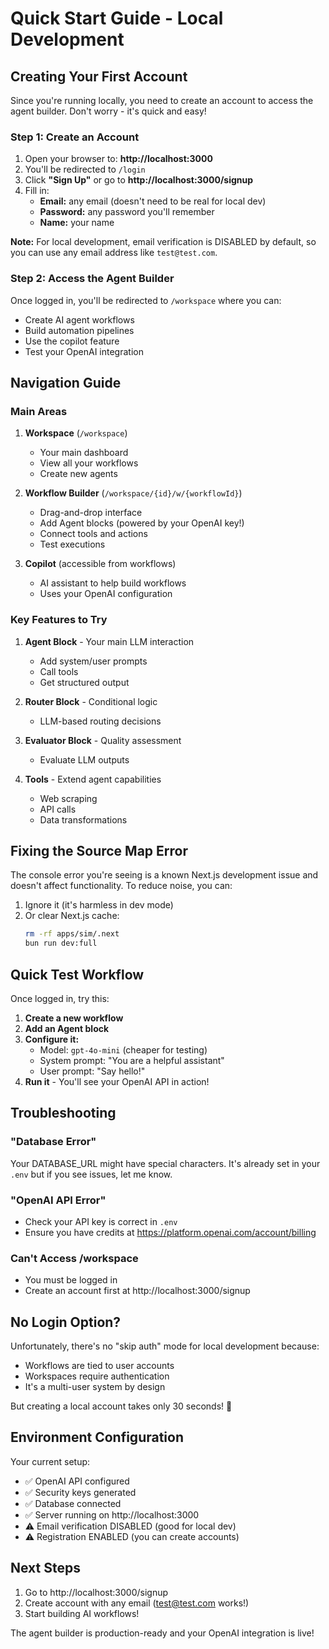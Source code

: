 # Quick Start Guide - Local Development

## Creating Your First Account

Since you're running locally, you need to create an account to access the agent builder. Don't worry - it's quick and easy!

### Step 1: Create an Account

1. Open your browser to: **http://localhost:3000**
2. You'll be redirected to `/login`
3. Click **"Sign Up"** or go to **http://localhost:3000/signup**
4. Fill in:
   - **Email:** any email (doesn't need to be real for local dev)
   - **Password:** any password you'll remember
   - **Name:** your name

**Note:** For local development, email verification is DISABLED by default, so you can use any email address like `test@test.com`.

### Step 2: Access the Agent Builder

Once logged in, you'll be redirected to `/workspace` where you can:
- Create AI agent workflows
- Build automation pipelines
- Use the copilot feature
- Test your OpenAI integration

## Navigation Guide

### Main Areas

1. **Workspace** (`/workspace`)
   - Your main dashboard
   - View all your workflows
   - Create new agents

2. **Workflow Builder** (`/workspace/{id}/w/{workflowId}`)
   - Drag-and-drop interface
   - Add Agent blocks (powered by your OpenAI key!)
   - Connect tools and actions
   - Test executions

3. **Copilot** (accessible from workflows)
   - AI assistant to help build workflows
   - Uses your OpenAI configuration

### Key Features to Try

1. **Agent Block** - Your main LLM interaction
   - Add system/user prompts
   - Call tools
   - Get structured output

2. **Router Block** - Conditional logic
   - LLM-based routing decisions

3. **Evaluator Block** - Quality assessment
   - Evaluate LLM outputs

4. **Tools** - Extend agent capabilities
   - Web scraping
   - API calls
   - Data transformations

## Fixing the Source Map Error

The console error you're seeing is a known Next.js development issue and doesn't affect functionality. To reduce noise, you can:

1. Ignore it (it's harmless in dev mode)
2. Or clear Next.js cache:
   ```bash
   rm -rf apps/sim/.next
   bun run dev:full
   ```

## Quick Test Workflow

Once logged in, try this:

1. **Create a new workflow**
2. **Add an Agent block**
3. **Configure it:**
   - Model: `gpt-4o-mini` (cheaper for testing)
   - System prompt: "You are a helpful assistant"
   - User prompt: "Say hello!"
4. **Run it** - You'll see your OpenAI API in action!

## Troubleshooting

### "Database Error"
Your DATABASE_URL might have special characters. It's already set in your `.env` but if you see issues, let me know.

### "OpenAI API Error"
- Check your API key is correct in `.env`
- Ensure you have credits at https://platform.openai.com/account/billing

### Can't Access /workspace
- You must be logged in
- Create an account first at http://localhost:3000/signup

## No Login Option?

Unfortunately, there's no "skip auth" mode for local development because:
- Workflows are tied to user accounts
- Workspaces require authentication
- It's a multi-user system by design

But creating a local account takes only 30 seconds! 🚀

## Environment Configuration

Your current setup:
- ✅ OpenAI API configured
- ✅ Security keys generated
- ✅ Database connected
- ✅ Server running on http://localhost:3000
- ⚠️ Email verification DISABLED (good for local dev)
- ⚠️ Registration ENABLED (you can create accounts)

## Next Steps

1. Go to http://localhost:3000/signup
2. Create account with any email (test@test.com works!)
3. Start building AI workflows!

The agent builder is production-ready and your OpenAI integration is live!
